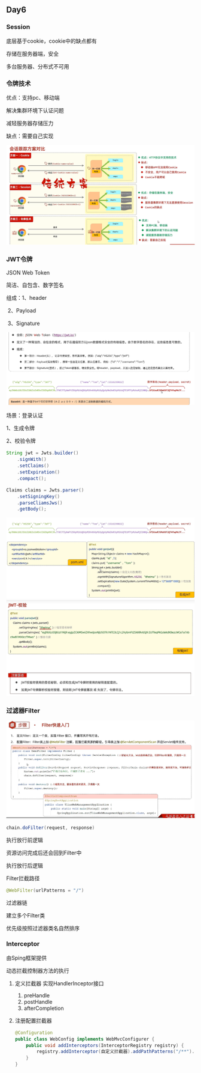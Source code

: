 ## Day6

### Session

底层基于cookie，cookie中的缺点都有

存储在服务器端，安全

多台服务器、分布式不可用

### 令牌技术

优点：支持pc、移动端

解决集群环境下认证问题

减轻服务器存储压力

缺点：需要自己实现

![会话跟踪](img/会话跟踪.png)



### JWT令牌

JSON Web Token

简洁、自包含、数字签名

组成：1、header

​		   2、Payload

​		   3、Signature

![JWT](img/JWT.png)

场景：登录认证

1、生成令牌

2、校验令牌

```java
String jwt = Jwts.builder()
    .signWith()
    .setClaims()
    .setExpiration()
    .compact();
```



```java
Claims claims = Jwts.parser()
    .setSigningKey()
    .parseCliamsJws()
    .getBody();
```

![Jwt生成](img/Jwt生成.png)![Jwt解析](img/Jwt解析.png)



### 过滤器Filter

![filter1](img/filter1.png)

```java
chain.doFilter(request, response)
```

执行放行前逻辑

资源访问完成后还会回到Filter中

执行放行后逻辑

Filter拦截路径

```java
@WebFilter(urlPatterns = "/")
```

过滤器链

建立多个Filter类

优先级按照过滤器类名自然排序



### Interceptor

由Sping框架提供

动态拦截控制器方法的执行

1. 定义拦截器  实现HandlerInceptor接口

   1. preHandle
   2. postHandle
   3. afterCompletion

2. 注册配置拦截器

   ```java
   @Configuration
   public class WebConfig implements WebMvcConfigurer {
       public void addInterceptors(InterceptorRegistry registry) {
           registry.addInterceptor(自定义拦截器).addPathPatterns("/**").excludePathPatterns("/login");
       }
   }
   ```

   